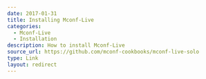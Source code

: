 ```yaml
---
date: 2017-01-31
title: Installing Mconf-Live
categories:
  - Mconf-Live
  - Installation
description: How to install Mconf-Live
source_url: https://github.com/mconf-cookbooks/mconf-live-solo
type: Link
layout: redirect
---
```

